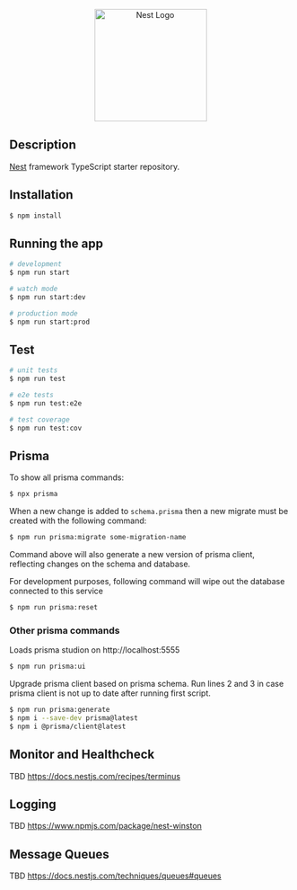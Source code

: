 <p align="center">
  <a href="http://nestjs.com/" target="blank"><img src="https://nestjs.com/img/logo-small.svg" width="200" alt="Nest Logo" /></a>
</p>

## Description

[Nest](https://github.com/nestjs/nest) framework TypeScript starter repository.

## Installation

```bash
$ npm install
```

## Running the app

```bash
# development
$ npm run start

# watch mode
$ npm run start:dev

# production mode
$ npm run start:prod
```

## Test

```bash
# unit tests
$ npm run test

# e2e tests
$ npm run test:e2e

# test coverage
$ npm run test:cov
```

## Prisma

To show all prisma commands:

```bash
$ npx prisma
```

When a new change is added to `schema.prisma` then a new migrate must be created with the following command:

```bash
$ npm run prisma:migrate some-migration-name
```

Command above will also generate a new version of prisma client, reflecting changes on the schema and database.

For development purposes, following command will wipe out the database connected to this service

```bash
$ npm run prisma:reset
```

### Other prisma commands

Loads prisma studion on http://localhost:5555
```bash
$ npm run prisma:ui
```

Upgrade prisma client based on prisma schema. Run lines 2 and 3 in case prisma client is not up to date after running first script.
```bash
$ npm run prisma:generate
$ npm i --save-dev prisma@latest
$ npm i @prisma/client@latest      
```

## Monitor and Healthcheck

TBD
https://docs.nestjs.com/recipes/terminus

## Logging

TBD
https://www.npmjs.com/package/nest-winston

## Message Queues

TBD
https://docs.nestjs.com/techniques/queues#queues
